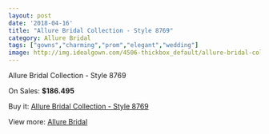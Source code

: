 ```yaml
---
layout: post
date: '2018-04-16'
title: "Allure Bridal Collection - Style 8769"
category: Allure Bridal
tags: ["gowns","charming","prom","elegant","wedding"]
image: http://img.idealgown.com/4506-thickbox_default/allure-bridal-collection-style-8769.jpg
---
```

Allure Bridal Collection - Style 8769

On Sales: **$186.495**
<a href="https://www.idealgown.com/en/allure-bridal/2027-allure-bridal-collection-style-8769.html"><amp-img layout="responsive" width="600" height="600" src="//img.idealgown.com/4506-thickbox_default/allure-bridal-collection-style-8769.jpg" alt="Allure Bridal Collection - Style 8769 0" /></a>
<a href="https://www.idealgown.com/en/allure-bridal/2027-allure-bridal-collection-style-8769.html"><amp-img layout="responsive" width="600" height="600" src="//img.idealgown.com/4508-thickbox_default/allure-bridal-collection-style-8769.jpg" alt="Allure Bridal Collection - Style 8769 1" /></a>
<a href="https://www.idealgown.com/en/allure-bridal/2027-allure-bridal-collection-style-8769.html"><amp-img layout="responsive" width="600" height="600" src="//img.idealgown.com/4507-thickbox_default/allure-bridal-collection-style-8769.jpg" alt="Allure Bridal Collection - Style 8769 2" /></a>

Buy it: [Allure Bridal Collection - Style 8769](https://www.idealgown.com/en/allure-bridal/2027-allure-bridal-collection-style-8769.html "Allure Bridal Collection - Style 8769")

View more: [Allure Bridal](https://www.idealgown.com/en/29-allure-bridal "Allure Bridal")